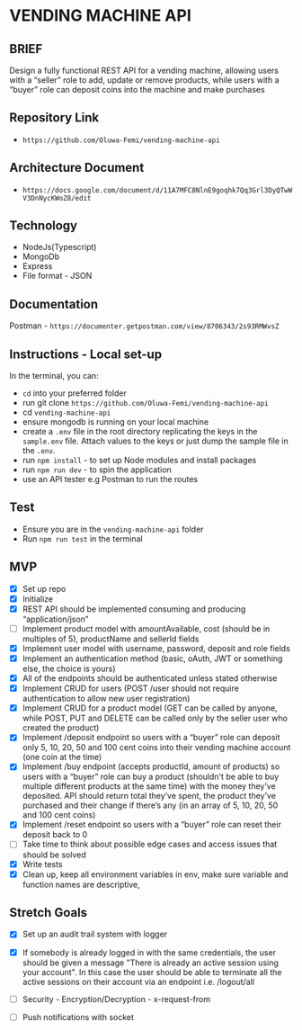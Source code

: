 # VENDING MACHINE API

## BRIEF
Design a fully functional REST API for a vending machine, allowing users with a “seller” role to add, update or remove products, while users with a “buyer” role can deposit coins into the machine and make purchases

## Repository Link
- `https://github.com/Oluwa-Femi/vending-machine-api`

## Architecture Document
- `https://docs.google.com/document/d/11A7MFC8NlnE9goqhk7Qq3Grl3DyQTwWV3DnNycKWoZ8/edit`

## Technology
- NodeJs(Typescript)
- MongoDb
- Express
- File format - JSON

## Documentation
Postman - `https://documenter.getpostman.com/view/8706343/2s93RMWvsZ`

## Instructions - Local set-up
In the terminal, you can:
* `cd` into your preferred folder
* run git clone `https://github.com/Oluwa-Femi/vending-machine-api`
* cd `vending-machine-api`
* ensure mongodb is running on your local machine
* create a `.env` file in the root directory replicating the keys in the `sample.env` file. Attach values to the keys or just dump the sample file in the `.env`. 
* run `npm install` - to set up Node modules and install packages
* run `npm run dev` - to spin the application
* use an API tester e.g Postman to run the routes

## Test
- Ensure you are in the `vending-machine-api` folder
- Run `npm run test` in the terminal

## MVP
- [x] Set up repo
- [x] Initialize
- [x] REST API should be implemented consuming and producing “application/json”
- [ ] Implement product model with amountAvailable, cost (should be in multiples of 5), productName and sellerId fields
- [x] Implement user model with username, password, deposit and role fields
- [x] Implement an authentication method (basic, oAuth, JWT or something else, the choice is yours)
- [x] All of the endpoints should be authenticated unless stated otherwise
- [x] Implement CRUD for users (POST /user should not require authentication to allow new user registration)
- [x] Implement CRUD for a product model (GET can be called by anyone, while POST, PUT and DELETE can be called only by the seller user who created the product)
- [x] Implement /deposit endpoint so users with a “buyer” role can deposit only 5, 10, 20, 50 and 100 cent coins into their vending machine account (one coin at the time)
- [x] Implement /buy endpoint (accepts productId, amount of products) so users with a “buyer” role can buy a product (shouldn't be able to buy multiple different products at the same time) with the money they’ve deposited. API should return total they’ve spent, the product they’ve purchased and their change if there’s any (in an array of 5, 10, 20, 50 and 100 cent coins)
- [x] Implement /reset endpoint so users with a “buyer” role can reset their deposit back to 0
- [ ] Take time to think about possible edge cases and access issues that should be solved
- [x] Write tests
- [x] Clean up, keep all environment variables in env, make sure variable and function names are descriptive,

## Stretch Goals
- [x] Set up an audit trail system with logger
- [x] If somebody is already logged in with the same credentials, the user should be given a message "There is already an active session using your account". In this case the user should be able to terminate all the active sessions on their account via an endpoint i.e. /logout/all
- [ ] Security - Encryption/Decryption - x-request-from
- [ ] Push notifications with socket



